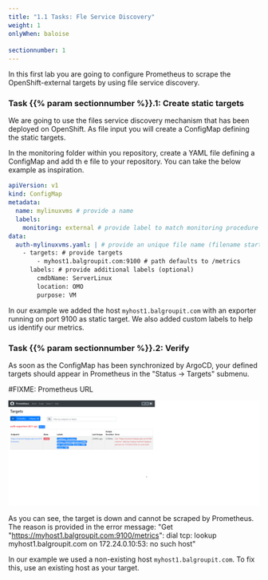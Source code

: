 ```yaml
---
title: "1.1 Tasks: Fle Service Discovery"
weight: 1
onlyWhen: baloise

sectionnumber: 1
---
```


In this first lab you are going to configure Prometheus to scrape the OpenShift-external targets by using file service discovery.

### Task {{% param sectionnumber %}}.1: Create static targets

We are going to use the files service discovery mechanism that has been deployed on OpenShift. As file input you will create a ConfigMap defining the static targets.

In the monitoring folder within you repository, create a YAML file defining a ConfigMap and add th e file to your repository. You can take the below example as inspiration.

```yaml
apiVersion: v1
kind: ConfigMap
metadata:
  name: mylinuxvms # provide a name
  labels:
    monitoring: external # provide label to match monitoring procedure
data:
  auth-mylinuxvms.yaml: | # provide an unique file name (filename starting  with auth_* will use default credentials | filename starting with nonauth_ will not use authentication)
    - targets: # provide targets
        - myhost1.balgroupit.com:9100 # path defaults to /metrics
      labels: # provide additional labels (optional)
        cmdbName: ServerLinux
        location: OMO
        purpose: VM
```

In our example we added the host `myhost1.balgroupit.com` with an exporter running on port 9100 as static target. We also added custom labels to help us identify our metrics.

### Task {{% param sectionnumber %}}.2: Verify

As soon as the ConfigMap has been synchronized by ArgoCD, your defined targets should appear in Prometheus in the "Status -> Targets" submenu.

#FIXME: Prometheus URL

![Prometheus UI - Target Down](target-down.png)

As you can see, the target is down and cannot be scraped by Prometheus. The reason is provided in the error message: "Get "https://myhost1.balgroupit.com:9100/metrics": dial tcp: lookup myhost1.balgroupit.com on 172.24.0.10:53: no such host"

In our example we used a non-existing host `myhost1.balgroupit.com`. To fix this, use an existing host as your target.
